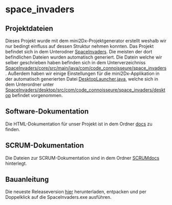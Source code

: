 # space_invaders

## Projektdateien
Dieses Projekt wurde mit dem mini2Dx-Projektgenerator erstellt weshalb wir nur
bedingt einfluss auf dessen Struktur nehmen konnten. Das Projekt befindet sich
in dem Unterodner [SpaceInvaders](https://gitlab.cs.hs-fulda.de/fdai6386/space_invaders/tree/master/SpaceInvaders).
Die meisten der dort befindlichen Dateien wurden automatisch generiert.
Die Datein welche wir selber geschrieben haben befinden sich in dem Unterverzeichniss
[SpaceInvaders/core/src/main/java/com/code_connoisseure/space_invaders](https://gitlab.cs.hs-fulda.de/fdai6386/space_invaders/tree/master/SpaceInvaders/core/src/main/java/com/code_connoisseure/space_invaders).
Außerdem haben wir einige Einstellungen für die mini2Dx-Applikation in der
automatisch generierten Datei [DesktopLauncher.java](https://gitlab.cs.hs-fulda.de/fdai6386/space_invaders/tree/master/SpaceInvaders/desktop/src/com/code_connoisseure/space_invaders/desktop),
welche sich in dem Unterordner unter [SpaceInvaders/desktop/src/com/code_connoisseure/space_invaders/desktop](https://gitlab.cs.hs-fulda.de/fdai6386/space_invaders/tree/master/SpaceInvaders/desktop/src/com/code_connoisseure/space_invaders/desktop)
befindet vorgenommen.

## Software-Dokumentation
Die HTML-Dokumentation für unser Projekt ist in dem Ordner [docs](https://gitlab.cs.hs-fulda.de/fdai6386/space_invaders/tree/master/docs) zu finden.

## SCRUM-Dokumentation
Die Dateien zur SCRUM-Dokumentation sind in dem Ordner [SCRUMdocs](https://gitlab.cs.hs-fulda.de/fdai6386/space_invaders/tree/master/docs) hinterlegt.

## Bauanleitung
Die neueste Releaseversion [hier]() herunterladen, entpacken und per Doppelklick auf die SpaceInvaders.exe ausführen.